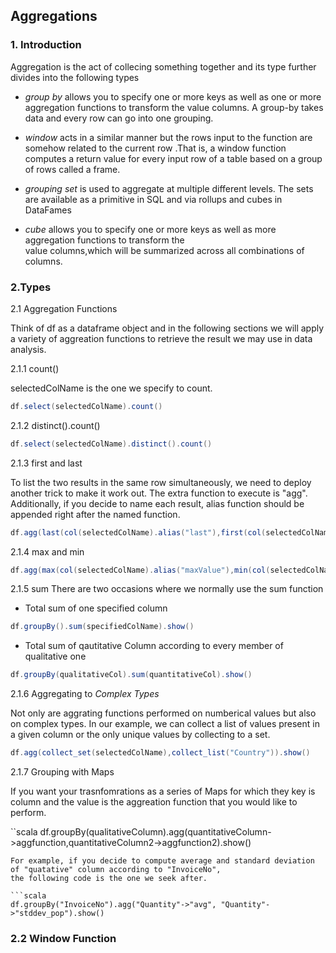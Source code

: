 ## Aggregations


### 1. Introduction
Aggregation is the act of collecing something together and its type further divides into the following types

- _group by_ allows you to specify one or more keys as well as one or more aggregation functions to transform the value
  columns. A group-by takes data and every row can go into one grouping.
 
- _window_ acts in a similar manner but the rows input to the function are somehow related to the current row
  .That is, a window function computes a return value for every input row of a table based on a group of rows
   called a frame. 
- _grouping set_ is used to aggregate at multiple different levels. The sets are available as a primitive in SQL
   and via rollups and cubes in DataFames
   
- _cube_ allows you to specify one or more keys as well as more aggregation functions to transform the    
  value columns,which will be summarized across all combinations of columns.
  


  
### 2.Types 

2.1 Aggregation Functions

Think of df as a dataframe object and in the following sections we will apply a variety of aggreation functions 
to retrieve the result we may use in data analysis.

2.1.1 count() 

selectedColName is the one we specify to count. 

```scala
df.select(selectedColName).count()

```

2.1.2 distinct().count()

```scala
df.select(selectedColName).distinct().count()
```

2.1.3 first and last
  
To list the two results in the same row simultaneously, we need to deploy another trick to make it work out.  The extra function to execute is "agg".
Additionally, if you decide to name each result, alias function should be appended right after the named function. 

```scala
df.agg(last(col(selectedColName).alias("last"),first(col(selectedColName).alias("first")).show()
```

2.1.4 max and min

 ```scala
df.agg(max(col(selectedColName).alias("maxValue"),min(col(selectedColName).alias("minValue")).show()
```

2.1.5 sum
There are two occasions where we normally use the sum function 

- Total sum of one specified column 
```scala
df.groupBy().sum(specifiedColName).show()

```

- Total sum of qautitative Column according to every member of qualitative one

```scala
df.groupBy(qualitativeCol).sum(quantitativeCol).show()
```

2.1.6 Aggregating to _Complex Types_

Not only are aggrating functions performed on numberical values but also
on complex types. In our example, we can collect a list of values present in a given
column or the only unique values by collecting to a set. 

```scala
df.agg(collect_set(selectedColName),collect_list("Country")).show()
```

2.1.7 Grouping with Maps

If you want your trasnfomrations as a series of Maps for which they key is column and the value is the aggreation
function that you would like to perform.

``scala
df.groupBy(qualitativeColumn).agg(quantitativeColumn->aggfunction,quantitativeColumn2->aggfunction2).show()
```
For example, if you decide to compute average and standard deviation of "quatative" column according to "InvoiceNo",
the following code is the one we seek after. 

```scala
df.groupBy("InvoiceNo").agg("Quantity"->"avg", "Quantity"->"stddev_pop").show()
```


### 2.2 Window Function 







